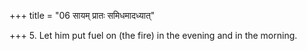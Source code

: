 +++
title = "06 सायम् प्रातः समिधमादध्यात्"

+++
5. Let him put fuel on (the fire) in the evening and in the morning.
